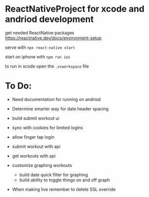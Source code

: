 # ReactNativeProject for xcode and andriod development

get needed ReactNative packages
https://reactnative.dev/docs/environment-setup

serve with 
```npx react-native start```

start on iphone with
```npm run ios```

to run in xcode open the ```.xcworkspace``` file



# To Do:
- Need documentation for running on andriod
- Determine smarter way for date header spacing
- build submit workout ui
- sync with cookies for limited logins
- allow finger tap login
- submit workout with api
- get workouts with api
- customize graphing workouts
    - build date quick filter for graphing
    - build ability to toggle things on and off graph

- When making live remember to delete SSL override
